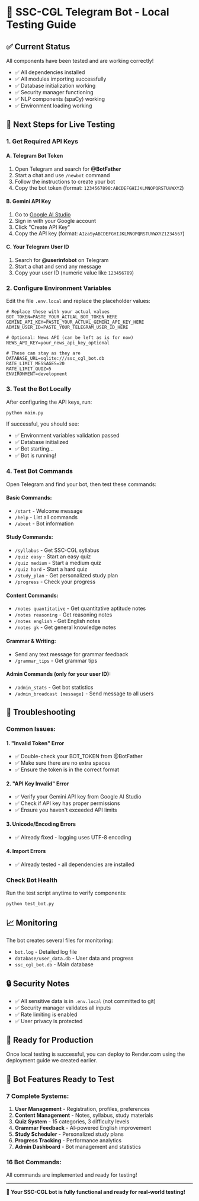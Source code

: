 # 🚀 SSC-CGL Telegram Bot - Local Testing Guide

## ✅ Current Status
All components have been tested and are working correctly!

- ✅ All dependencies installed
- ✅ All modules importing successfully
- ✅ Database initialization working
- ✅ Security manager functioning
- ✅ NLP components (spaCy) working
- ✅ Environment loading working

## 🔧 Next Steps for Live Testing

### 1. Get Required API Keys

#### A. Telegram Bot Token
1. Open Telegram and search for **@BotFather**
2. Start a chat and use `/newbot` command
3. Follow the instructions to create your bot
4. Copy the bot token (format: `1234567890:ABCDEFGHIJKLMNOPQRSTUVWXYZ`)

#### B. Gemini API Key
1. Go to [Google AI Studio](https://makersuite.google.com/app/apikey)
2. Sign in with your Google account
3. Click "Create API Key"
4. Copy the API key (format: `AIzaSyABCDEFGHIJKLMNOPQRSTUVWXYZ1234567`)

#### C. Your Telegram User ID
1. Search for **@userinfobot** on Telegram
2. Start a chat and send any message
3. Copy your user ID (numeric value like `123456789`)

### 2. Configure Environment Variables

Edit the file `.env.local` and replace the placeholder values:

```env
# Replace these with your actual values
BOT_TOKEN=PASTE_YOUR_ACTUAL_BOT_TOKEN_HERE
GEMINI_API_KEY=PASTE_YOUR_ACTUAL_GEMINI_API_KEY_HERE
ADMIN_USER_ID=PASTE_YOUR_TELEGRAM_USER_ID_HERE

# Optional: News API (can be left as is for now)
NEWS_API_KEY=your_news_api_key_optional

# These can stay as they are
DATABASE_URL=sqlite:///ssc_cgl_bot.db
RATE_LIMIT_MESSAGES=20
RATE_LIMIT_QUIZ=5
ENVIRONMENT=development
```

### 3. Test the Bot Locally

After configuring the API keys, run:

```bash
python main.py
```

If successful, you should see:
- ✅ Environment variables validation passed
- ✅ Database initialized
- ✅ Bot starting...
- ✅ Bot is running!

### 4. Test Bot Commands

Open Telegram and find your bot, then test these commands:

#### Basic Commands:
- `/start` - Welcome message
- `/help` - List all commands
- `/about` - Bot information

#### Study Commands:
- `/syllabus` - Get SSC-CGL syllabus
- `/quiz easy` - Start an easy quiz
- `/quiz medium` - Start a medium quiz
- `/quiz hard` - Start a hard quiz
- `/study_plan` - Get personalized study plan
- `/progress` - Check your progress

#### Content Commands:
- `/notes quantitative` - Get quantitative aptitude notes
- `/notes reasoning` - Get reasoning notes
- `/notes english` - Get English notes
- `/notes gk` - Get general knowledge notes

#### Grammar & Writing:
- Send any text message for grammar feedback
- `/grammar_tips` - Get grammar tips

#### Admin Commands (only for your user ID):
- `/admin_stats` - Get bot statistics
- `/admin_broadcast [message]` - Send message to all users

## 🐛 Troubleshooting

### Common Issues:

#### 1. "Invalid Token" Error
- ✅ Double-check your BOT_TOKEN from @BotFather
- ✅ Make sure there are no extra spaces
- ✅ Ensure the token is in the correct format

#### 2. "API Key Invalid" Error  
- ✅ Verify your Gemini API key from Google AI Studio
- ✅ Check if API key has proper permissions
- ✅ Ensure you haven't exceeded API limits

#### 3. Unicode/Encoding Errors
- ✅ Already fixed - logging uses UTF-8 encoding

#### 4. Import Errors
- ✅ Already tested - all dependencies are installed

### Check Bot Health
Run the test script anytime to verify components:
```bash
python test_bot.py
```

## 📈 Monitoring

The bot creates several files for monitoring:
- `bot.log` - Detailed log file
- `database/user_data.db` - User data and progress
- `ssc_cgl_bot.db` - Main database

## 🔒 Security Notes

- ✅ All sensitive data is in `.env.local` (not committed to git)
- ✅ Security manager validates all inputs
- ✅ Rate limiting is enabled
- ✅ User privacy is protected

## 🚀 Ready for Production

Once local testing is successful, you can deploy to Render.com using the deployment guide we created earlier.

## 🎯 Bot Features Ready to Test

### 7 Complete Systems:
1. **User Management** - Registration, profiles, preferences
2. **Content Management** - Notes, syllabus, study materials  
3. **Quiz System** - 15 categories, 3 difficulty levels
4. **Grammar Feedback** - AI-powered English improvement
5. **Study Scheduler** - Personalized study plans
6. **Progress Tracking** - Performance analytics
7. **Admin Dashboard** - Bot management and statistics

### 16 Bot Commands:
All commands are implemented and ready for testing!

---

**🎉 Your SSC-CGL bot is fully functional and ready for real-world testing!**
